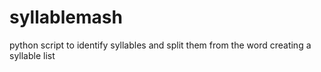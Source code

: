 # syllablemash
python script to identify syllables and split them from the word creating a syllable list
